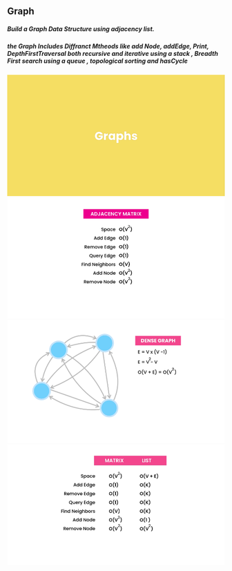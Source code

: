 ## Graph

##### Build a Graph Data Structure using adjacency list.

##### the Graph Includes Diffranct Mtheods like add Node, addEdge, Print, DepthFirstTraversal both recursive and iterative using a stack , Breadth First search using a queue , topological sorting and hasCycle 

![Graphs](https://github.com/AhmedIbrahim336/Graph/blob/master/assets/graphs-1.png)
![Graphs](https://github.com/AhmedIbrahim336/Graph/blob/master/assets/graphs-2.png)
![Graphs](https://github.com/AhmedIbrahim336/Graph/blob/master/assets/graphs-3.png)
![Graphs](https://github.com/AhmedIbrahim336/Graph/blob/master/assets/graphs-4.png)
